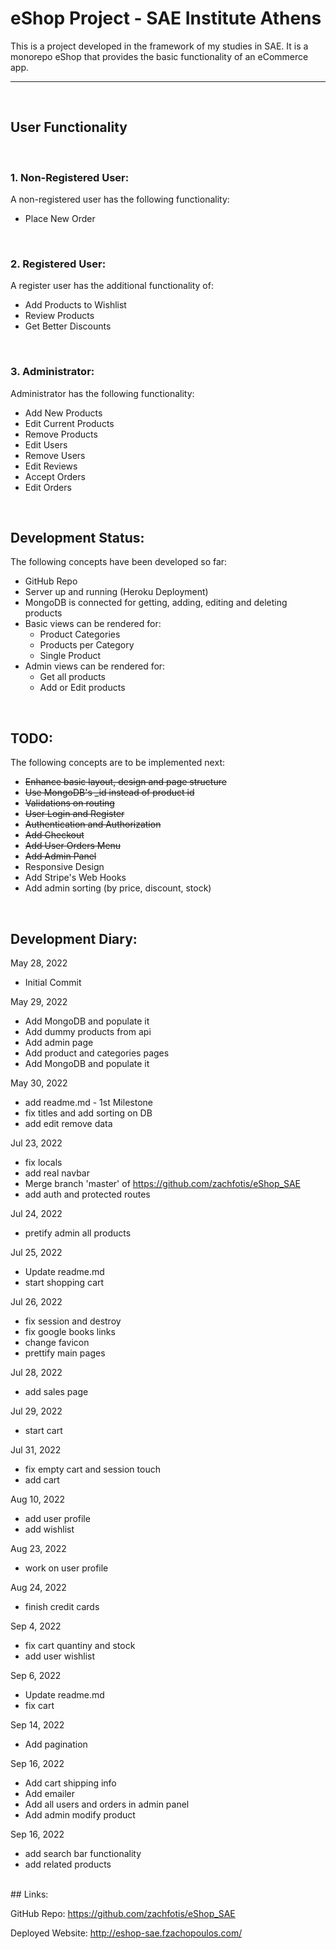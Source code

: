 # eShop Project - SAE Institute Athens

This is a project developed in the framework of my studies in SAE. It is a monorepo eShop that provides the basic functionality of an eCommerce app.

---

<br>

## User Functionality

<br>

### 1. Non-Registered User:

A non-registered user has the following functionality:

- Place New Order

<br>

### 2. Registered User:

A register user has the additional functionality of:

- Add Products to Wishlist
- Review Products
- Get Better Discounts

<br>

### 3. Administrator:

Administrator has the following functionality:

- Add New Products
- Edit Current Products
- Remove Products
- Edit Users
- Remove Users
- Edit Reviews
- Accept Orders
- Edit Orders

<br>

## Development Status:

The following concepts have been developed so far:

- GitHub Repo
- Server up and running (Heroku Deployment)
- MongoDB is connected for getting, adding, editing and deleting products
- Basic views can be rendered for:
  - Product Categories
  - Products per Category
  - Single Product
- Admin views can be rendered for:
  - Get all products
  - Add or Edit products

<br>

## TODO:

The following concepts are to be implemented next:

- ~~Enhance basic layout, design and page structure~~
- ~~Use MongoDB's \_id instead of product id~~
- ~~Validations on routing~~
- ~~User Login and Register~~
- ~~Authentication and Authorization~~
- ~~Add Checkout~~
- ~~Add User Orders Menu~~
- ~~Add Admin Panel~~
- Responsive Design
- Add Stripe's Web Hooks
- Add admin sorting (by price, discount, stock)

<br>

## Development Diary:
May 28, 2022
- Initial Commit

May 29, 2022
- Add MongoDB and populate it
- Add dummy products from api
- Add admin page
- Add product and categories pages
- Add MongoDB and populate it

May 30, 2022
- add readme.md - 1st Milestone
- fix titles and add sorting on DB
- add edit remove data

Jul 23, 2022
- fix locals
- add real navbar
- Merge branch 'master' of https://github.com/zachfotis/eShop_SAE
- add auth and protected routes

Jul 24, 2022
- pretify admin all products

Jul 25, 2022
- Update readme.md
- start shopping cart

Jul 26, 2022
- fix session and destroy
- fix google books links
- change favicon
- prettify main pages

Jul 28, 2022
- add sales page

Jul 29, 2022
- start cart

Jul 31, 2022
- fix empty cart and session touch
- add cart

Aug 10, 2022
- add user profile
- add wishlist

Aug 23, 2022
- work on user profile

Aug 24, 2022
- finish credit cards

Sep 4, 2022
- fix cart quantiny and stock
- add user wishlist

Sep 6, 2022
- Update readme.md
- fix cart

Sep 14, 2022
- Add pagination

Sep 16, 2022
- Add cart shipping info
- Add emailer
- Add all users and orders in admin panel
- Add admin modify product

Sep 16, 2022
- add search bar functionality
- add related products

<br>
## Links:

GitHub Repo: https://github.com/zachfotis/eShop_SAE

Deployed Website: http://eshop-sae.fzachopoulos.com/
